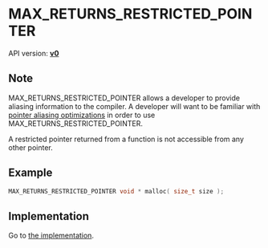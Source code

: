 # MAX_RETURNS_RESTRICTED_POINTER

API version: [**v0**](../../v0.md)

## Note

MAX_RETURNS_RESTRICTED_POINTER allows a developer to provide aliasing information to the compiler.
A developer will want to be familiar with [pointer aliasing optimizations](AliasingOptimizations.md) in order to use MAX_RETURNS_RESTRICTED_POINTER.

A restricted pointer returned from a function is not accessible from any other pointer.

## Example

```c++
MAX_RETURNS_RESTRICTED_POINTER void * malloc( size_t size );
```

## Implementation

Go to [the implementation](../../../../Code/Include/max/Containers/Range.inl#L78).